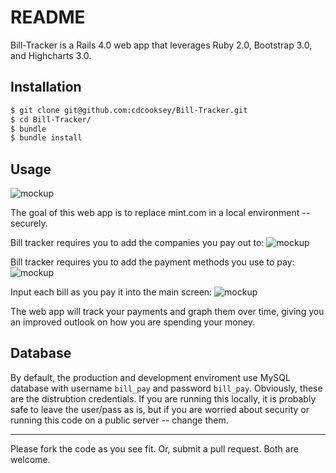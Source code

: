 # README

Bill-Tracker is a Rails 4.0 web app that leverages Ruby 2.0, Bootstrap 3.0, and Highcharts 3.0.  

## **Installation**
```bash
$ git clone git@github.com:cdcooksey/Bill-Tracker.git
$ cd Bill-Tracker/
$ bundle
$ bundle install
```

## **Usage**

![mockup](https://raw.github.com/wiki/cdcooksey/Bill-Tracker/img/highcharts-01.png)

The goal of this web app is to replace mint.com in a local environment -- securely.  

Bill tracker requires you to add the companies you pay out to:
![mockup](https://raw.github.com/wiki/cdcooksey/Bill-Tracker/img/Companies-01.png)

Bill tracker requires you to add the payment methods you use to pay:
![mockup](https://raw.github.com/wiki/cdcooksey/Bill-Tracker/img/Methods-01.png)

Input each bill as you pay it into the main screen:
![mockup](https://raw.github.com/wiki/cdcooksey/Bill-Tracker/img/Payments-01.png)

The web app will track your payments and graph them over time, giving you an improved outlook on how you are spending your money. 

## **Database**

By default, the production and development enviroment use MySQL database with username ```bill_pay``` and password ```bill_pay```.  Obviously, these are the distrubtion credentials.  If you are running this locally, it is probably safe to leave the user/pass as is, but if you are worried about security or running this code on a public server -- change them.

***

Please fork the code as you see fit.  Or, submit a pull request.  Both are welcome.
